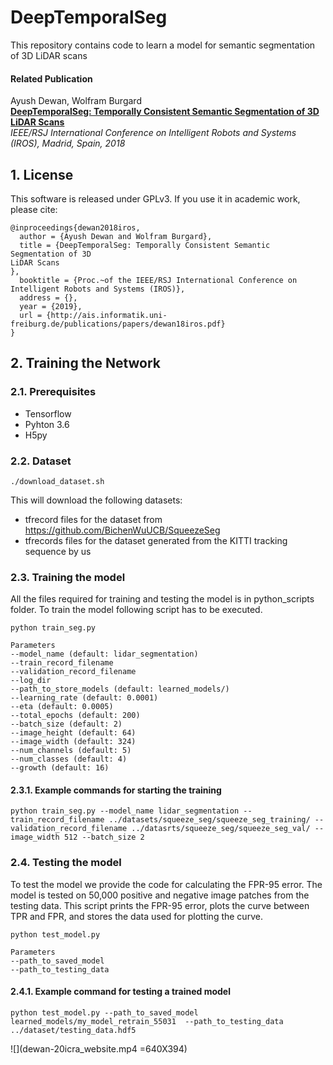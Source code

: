 # DeepTemporalSeg

This repository contains code to learn a model for semantic segmentation of 3D LiDAR scans 
#### Related Publication

Ayush Dewan, Wolfram Burgard  
**[DeepTemporalSeg: Temporally Consistent Semantic Segmentation of 3D
LiDAR Scans](http://ais.informatik.uni-freiburg.de/publications/papers/dewan18iros.pdf)**  
*IEEE/RSJ International Conference on Intelligent Robots and Systems (IROS), Madrid, Spain, 2018*  

## 1. License

This software is released under GPLv3. If you use it in academic work, please cite:

```
@inproceedings{dewan2018iros,
  author = {Ayush Dewan and Wolfram Burgard},
  title = {DeepTemporalSeg: Temporally Consistent Semantic Segmentation of 3D
LiDAR Scans 
},
  booktitle = {Proc.~of the IEEE/RSJ International Conference on Intelligent Robots and Systems (IROS)},
  address = {},
  year = {2019},
  url = {http://ais.informatik.uni-freiburg.de/publications/papers/dewan18iros.pdf}
}
```


## 2. Training the Network 

### 2.1. Prerequisites

* Tensorflow
* Pyhton 3.6
* H5py

### 2.2. Dataset

```
./download_dataset.sh

```

This will download the following datasets:
* tfrecord files for the dataset from https://github.com/BichenWuUCB/SqueezeSeg
* tfrecords files for the dataset generated from the KITTI tracking sequence by us
### 2.3. Training the model
All the files required for training and testing the model is in python_scripts folder. To train the model following script has to be executed.

```
python train_seg.py 

Parameters
--model_name (default: lidar_segmentation)
--train_record_filename
--validation_record_filename
--log_dir
--path_to_store_models (default: learned_models/)
--learning_rate (default: 0.0001)
--eta (default: 0.0005)
--total_epochs (default: 200)
--batch_size (default: 2)
--image_height (default: 64)
--image_width (default: 324)
--num_channels (default: 5)
--num_classes (default: 4)
--growth (default: 16)

```


#### 2.3.1. Example commands for starting the training 

```
python train_seg.py --model_name lidar_segmentation --train_record_filename ../datasets/squeeze_seg/squeeze_seg_training/ --validation_record_filename ../datasrts/squeeze_seg/squeeze_seg_val/ --image_width 512 --batch_size 2
```

### 2.4. Testing the model
To test the model we provide the code for calculating the FPR-95 error. The model is tested on 50,000 positive and negative image patches from the testing data. This script prints the FPR-95 error, plots the curve between TPR and FPR, and stores the data used for plotting the curve.

```
python test_model.py

Parameters
--path_to_saved_model
--path_to_testing_data

```

#### 2.4.1. Example command for testing a trained model
```
python test_model.py --path_to_saved_model learned_models/my_model_retrain_55031  --path_to_testing_data ../dataset/testing_data.hdf5

```
![](dewan-20icra_website.mp4 =640X394)


